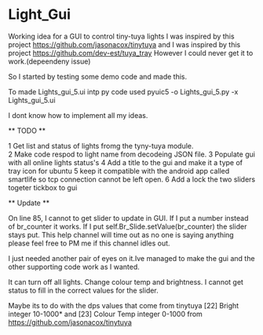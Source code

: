 # Light_Gui
Working idea for a GUI to control tiny-tuya lights
I was inspired by this project https://github.com/jasonacox/tinytuya and
I was inspired by this project https://github.com/dev-est/tuya_tray  However I could never get it to work.(depeendeny issue)

So I started by testing some demo code and made this.

To made Lights_gui_5.ui intp py code used pyuic5 -o Lights_gui_5.py -x Lights_gui_5.ui

I dont know how to implement all my ideas.


** TODO  **

1 Get list and status of lights fromg the tyny-tuya module.  
2 Make code respod to light name from decodeing JSON file.
3 Populate gui with all online lights status's
4 Add a title to the gui and make it a type of tray icon for ubuntu 
5 keep it compatible with the android app called smartlife so tcp connection cannot be left open.
6 Add a lock the two sliders togeter tickbox to gui

** Update **

On line 85, I cannot to get slider to update in GUI.
If I put a number instead of br_counter it works.
If I put self.Br_Slide.setValue(br_counter) the slider stays put. 
This help channel will time out as no one is saying anything please feel free to PM me if this channel idles out.

I just needed another pair of eyes on it.Ive managed to make the gui and the other supporting code work as I wanted.

It can turn off all lights. Change colour temp and brightness.
I cannot get status to fill in the correct values for the slider.

Maybe its to do with the dps values that come from 
tinytuya [22] Bright integer  10-1000*
and
[23] Colour Temp integer    0-1000
from
https://github.com/jasonacox/tinytuya

